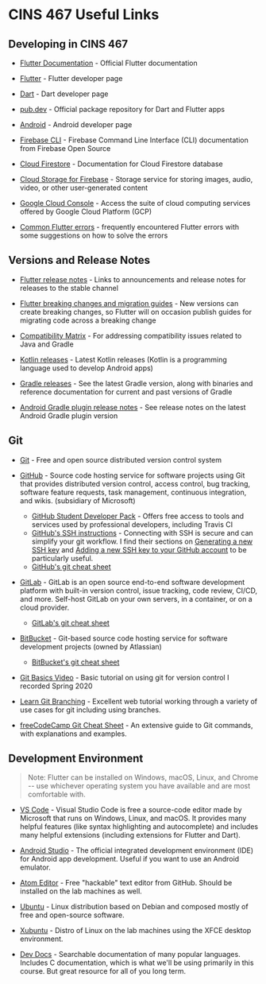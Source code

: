 # CINS 467 Useful Links

## Developing in CINS 467

* [Flutter Documentation](https://docs.flutter.dev/) - Official Flutter documentation

* [Flutter](https://flutter.dev/) - Flutter developer page

* [Dart](https://dart.dev/) - Dart developer page

* [pub.dev](https://pub.dev/) - Official package repository for Dart and Flutter apps

* [Android](https://developer.android.com) - Android developer page

* [Firebase CLI](https://firebaseopensource.com/projects/firebase/firebase-tools/) - Firebase Command Line Interface (CLI) documentation from Firebase Open Source

* [Cloud Firestore](https://firebase.google.com/docs/firestore) - Documentation for Cloud Firestore database

* [Cloud Storage for Firebase](https://firebase.google.com/docs/storage) - Storage service for storing images, audio, video, or other user-generated content

* [Google Cloud Console](https://console.cloud.google.com/) - Access the suite of cloud computing services offered by Google Cloud Platform (GCP)

* [Common Flutter errors](https://docs.flutter.dev/testing/common-errors) - frequently encountered Flutter errors with some suggestions on how to solve the errors

## Versions and Release Notes

* [Flutter release notes](https://docs.flutter.dev/release/release-notes) - Links to announcements and release notes for releases to the stable channel

* [Flutter breaking changes and migration guides](https://docs.flutter.dev/release/breaking-changes) - New versions can create breaking changes, so Flutter will on occasion publish guides for migrating code across a breaking change

* [Compatibility Matrix](https://docs.gradle.org/current/userguide/compatibility.html) - For addressing compatibility issues related to Java and Gradle

* [Kotlin releases](https://kotlinlang.org/docs/releases.html) - Latest Kotlin releases (Kotlin is a programming language used to develop Android apps)

* [Gradle releases](https://gradle.org/releases/) - See the latest Gradle version, along with binaries and reference documentation for current and past versions of Gradle

* [Android Gradle plugin release notes](https://developer.android.com/build/releases/gradle-plugin) - See release notes on the latest Android Gradle plugin version

## Git

* [Git](https://git-scm.com/) - Free and open source distributed version control system

* [GitHub](https://github.com) - Source code hosting service for software projects using Git that provides distributed version control, access control, bug tracking, software feature requests, task management, continuous integration, and wikis. (subsidiary of Microsoft)
  * [GitHub Student Developer Pack](https://education.github.com/pack) - Offers free access to tools and services used by professional developers, including Travis CI
  * [GitHub's SSH instructions](https://docs.github.com/en/authentication/connecting-to-github-with-ssh/about-ssh) - Connecting with SSH is secure and can simplify your git workflow. I find their sections on [Generating a new SSH key](https://docs.github.com/en/authentication/connecting-to-github-with-ssh/generating-a-new-ssh-key-and-adding-it-to-the-ssh-agent) and [Adding a new SSH key to your GitHub account](https://docs.github.com/en/authentication/connecting-to-github-with-ssh/adding-a-new-ssh-key-to-your-github-account) to be particularly useful.
  * [GitHub's git cheat sheet](https://education.github.com/git-cheat-sheet-education.pdf)

* [GitLab](https://gitlab.com) - GitLab is an open source end-to-end software development platform with built-in version control, issue tracking, code review, CI/CD, and more. Self-host GitLab on your own servers, in a container, or on a cloud provider.
  * [GitLab's git cheat sheet](https://about.gitlab.com/images/press/git-cheat-sheet.pdf)

* [BitBucket](https://bitbucket.org/) - Git-based source code hosting service for software development projects (owned by Atlassian)
  * [BitBucket's git cheat sheet](https://www.atlassian.com/git/tutorials/atlassian-git-cheatsheet)

* [Git Basics Video](https://www.youtube.com/watch?v=0JgyAJMvZlY&feature=youtu.be) - Basic tutorial on using git for version control I recorded Spring 2020

* [Learn Git Branching](https://learngitbranching.js.org/) - Excellent web tutorial working through a variety of use cases for git including using branches.

* [freeCodeCamp Git Cheat Sheet](https://www.freecodecamp.org/news/git-cheat-sheet-helpful-git-commands-with-examples/#heading-reverting-changes-in-git) - An extensive guide to Git commands, with explanations and examples.

## Development Environment

> Note: Flutter can be installed on Windows, macOS, Linux, and Chrome -- use whichever operating system you have available and are most comfortable with.

* [VS Code](https://code.visualstudio.com/) - Visual Studio Code is free a source-code editor made by Microsoft that runs on Windows, Linux, and macOS. It provides many helpful features (like syntax highlighting and autocomplete) and includes many helpful extensions (including extensions for Flutter and Dart).

* [Android Studio](https://developer.android.com/studio) - The official integrated development environment (IDE) for Android app development. Useful if you want to use an Android emulator.

* [Atom Editor](https://atom.io/) - Free "hackable" text editor from GitHub. Should be installed on the lab machines as well.

* [Ubuntu](http://www.ubuntu.com/) - Linux distribution based on Debian and composed mostly of free and open-source software.

* [Xubuntu](http://xubuntu.org/) - Distro of Linux on the lab machines using the XFCE desktop environment.

* [Dev Docs](http://devdocs.io/) - Searchable documentation of many popular languages. Includes C documentation, which is what we'll be using primarily in this course. But great resource for all of you long term.
